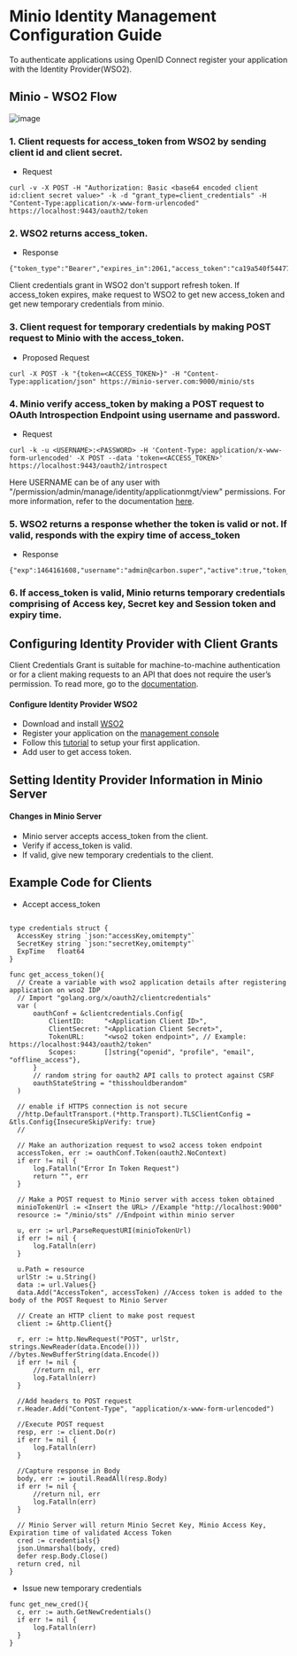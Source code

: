 
# Minio Identity Management Configuration Guide

To authenticate applications using OpenID Connect register your application with the Identity Provider(WSO2).

## Minio - WSO2 Flow
 
![image](https://user-images.githubusercontent.com/22103395/41444342-662c7a42-6ff7-11e8-93aa-75bce207e6cd.png)

### 1. Client requests for access_token from WSO2 by sending client id and client secret.

   - Request
```
curl -v -X POST -H "Authorization: Basic <base64 encoded client id:client secret value>" -k -d "grant_type=client_credentials" -H "Content-Type:application/x-www-form-urlencoded" https://localhost:9443/oauth2/token
```

### 2. WSO2 returns access_token.

  - Response
```
{"token_type":"Bearer","expires_in":2061,"access_token":"ca19a540f544777860e44e75f605d927"}

```

Client credentials grant in WSO2 don't support refresh token. If access_token expires, make request to WSO2 to get new access_token and get new temporary credentials from minio.

### 3. Client request for temporary credentials by making POST request to Minio with the access_token.
- Proposed Request
```
curl -X POST -k "{token=<ACCESS_TOKEN>}" -H "Content-Type:application/json" https://minio-server.com:9000/minio/sts
```

### 4. Minio verify access_token by making a POST request to OAuth Introspection Endpoint using username and password.

  - Request 
```
curl -k -u <USERNAME>:<PASSWORD> -H 'Content-Type: application/x-www-form-urlencoded' -X POST --data 'token=<ACCESS_TOKEN>' https://localhost:9443/oauth2/introspect
```

Here USERNAME can be of any user with "/permission/admin/manage/identity/applicationmgt/view" permissions. For more information, refer to the documentation [here](https://docs.wso2.com/display/IS530/Invoke+the+OAuth+Introspection+Endpoint).

### 5. WSO2 returns a response whether the token is valid or not. If valid, responds with the expiry time of access_token

  - Response
```
{"exp":1464161608,"username":"admin@carbon.super","active":true,"token_type":"Bearer","client_id":"rgfKVdnMQnJSSr_pKFTxj3apiwYa","iat":1464158008}
```

### 6. If access_token is valid, Minio returns temporary credentials comprising of Access key, Secret key and Session token and expiry time.


## Configuring Identity Provider with Client Grants
Client Credentials Grant is suitable for machine-to-machine authentication or for a client making requests to an API that does not require the user’s permission. To read more, go to the [documentation](https://docs.wso2.com/display/IS510/Client+Credentials+Grant).

#### Configure Identity Provider WSO2
  - Download and install [WSO2](https://docs.wso2.com/display/IS530/Installation+Guide)
  - Register your application on the [management console](https://docs.wso2.com/display/IS530/Getting+Started+with+the+Management+Console)
  - Follow this [tutorial](https://docs.wso2.com/display/IS530/Setting+Up+the+Sample+Webapp) to setup your first application.
  - Add user to get access token. 

## Setting Identity Provider Information in Minio Server
#### Changes in Minio Server
  - Minio server accepts access_token from the client.
  - Verify if access_token is valid.
  - If valid, give new temporary credentials to the client.

## Example Code for Clients
  - Accept access_token
  ```
  
  type credentials struct {
	AccessKey string `json:"accessKey,omitempty"`
	SecretKey string `json:"secretKey,omitempty"`
	ExpTime   float64
  }

  func get_access_token(){
	// Create a variable with wso2 application details after registering application on wso2 IDP
	// Import "golang.org/x/oauth2/clientcredentials"
	var (
		oauthConf = &clientcredentials.Config{
			ClientID:     "<Application Client ID>",
			ClientSecret: "<Application Client Secret>",
			TokenURL:     "<wso2 token endpoint>", // Example: https://localhost:9443/oauth2/token"
			Scopes:       []string{"openid", "profile", "email", "offline_access"},
		}
		// random string for oauth2 API calls to protect against CSRF
		oauthStateString = "thisshouldberandom"
	)

	// enable if HTTPS connection is not secure
	//http.DefaultTransport.(*http.Transport).TLSClientConfig = &tls.Config{InsecureSkipVerify: true}
	//

	// Make an authorization request to wso2 access token endpoint 
	accessToken, err := oauthConf.Token(oauth2.NoContext)
	if err != nil {
		log.Fatalln("Error In Token Request")
		return "", err
	}
	
	// Make a POST request to Minio server with access token obtained
	minioTokenUrl := <Insert the URL> //Example "http://localhost:9000"
	resource := "/minio/sts" //Endpoint within minio server

	u, err := url.ParseRequestURI(minioTokenUrl)
	if err != nil {
		log.Fatalln(err)
	}

	u.Path = resource
	urlStr := u.String()
	data := url.Values{}
	data.Add("AccessToken", accessToken) //Access token is added to the body of the POST Request to Minio Server

	// Create an HTTP client to make post request
	client := &http.Client{}
 
	r, err := http.NewRequest("POST", urlStr, strings.NewReader(data.Encode())) //bytes.NewBufferString(data.Encode())
	if err != nil {
		//return nil, err
		log.Fatalln(err)
	}
	
	//Add headers to POST request
	r.Header.Add("Content-Type", "application/x-www-form-urlencoded")
	
	//Execute POST request 
	resp, err := client.Do(r)
	if err != nil {
		log.Fatalln(err)
	}
	
	//Capture response in Body
	body, err := ioutil.ReadAll(resp.Body)
	if err != nil {
		//return nil, err
		log.Fatalln(err)
	}
	
	// Minio Server will return Minio Secret Key, Minio Access Key, Expiration time of validated Access Token  
	cred := credentials{}	
	json.Unmarshal(body, cred)
	defer resp.Body.Close()
	return cred, nil
  }
  ```
  
  - Issue new temporary credentials
  ```
  func get_new_cred(){
	c, err := auth.GetNewCredentials()
	if err != nil {
		log.Fatalln(err)
	}
  }
  ```
